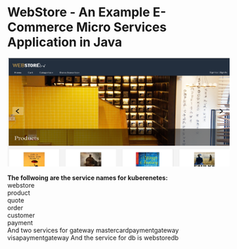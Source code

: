 # WebStore  - An Example E-Commerce Micro Services Application in Java

<img src="githubimages/webstoreimages.png"/>




<b>The follwoing are the service names for kuberenetes:</b>
<br/>
&#9; webstore<br/>
	&#9;product<br/>
	&#9;quote<br/>
	&#9;order<br/>
	&#9;customer<br/>
	&#9;payment<br/>
And two services for gateway
	mastercardpaymentgateway
	visapaymentgateway
And the service for db is 
	webstoredb

